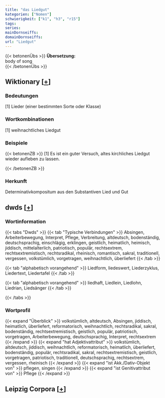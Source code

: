 ```yaml
---
title: "das Liedgut"
kategorien: ["Nomen"]
schwierigkeit: ["k1", "h3", "r15"]
tags:
series:
mainDornseiffs:
domainDornseiffs:
url: "Liedgut"
---
```


{{< betonenÜbs >}}
**Übersetzung:**  
body of song  
{{< /betonenÜbs >}}

## Wiktionary [[+](https://de.wiktionary.org/wiki/Liedgut)]

### Bedeutungen
[1] Lieder (einer bestimmten Sorte oder Klasse)  

### Wortkombinationen
[1] weihnachtliches Liedgut  

### Beispiele
{{< betonenZB >}}
[1] Es ist ein guter Versuch, altes kirchliches Liedgut wieder aufleben zu lassen.  

{{< /betonenZB >}}
### Herkunft
Determinativkompositum aus den Substantiven Lied und Gut  



## dwds [[+](https://www.dwds.de/wb/Liedgut)]

### Wortinformation
{{< tabs "Dwds" >}}
{{< tab "Typische Verbindungen" >}}
Absingen, Arbeiterbewegung, Interpret, Pflege, Verbreitung, altdeutsch, bodenständig, deutschsprachig, einschlägig, erklingen, geistlich, heimatlich, heimisch, jiddisch, mittelalterlich, patriotisch, populär, rechtsextrem, rechtsextremistisch, rechtsradikal, rheinisch, romantisch, sakral, traditionell, vergessen, volkstümlich, vorgetragen, weihnachtlich, überliefert
{{< /tab >}}

{{< tab "alphabetisch vorangehend" >}}
Liedform, liedeswert, Liederzyklus, Liedertext, Liedertafel
{{< /tab >}}

{{< tab "alphabetisch vorangehend" >}}
liedhaft, Liedlein, Liedlohn, Liedrian, Liedsänger
{{< /tab >}}

{{< /tabs >}}

### Wortprofil
{{< expand "Überblick" >}} volkstümlich, altdeutsch, Absingen, jiddisch, heimatlich, überliefert, reformatorisch, weihnachtlich, rechtsradikal, sakral, bodenständig, rechtsextremistisch, geistlich, populär, patriotisch, vorgetragen, Arbeiterbewegung, deutschsprachig, Interpret, rechtsextrem {{< /expand >}}
{{< expand "hat Adjektivattribut" >}} volkstümlich, altdeutsch, jiddisch, weihnachtlich, reformatorisch, heimatlich, überliefert, bodenständig, populär, rechtsradikal, sakral, rechtsextremistisch, geistlich, vorgetragen, patriotisch, traditionell, deutschsprachig, rechtsextrem, vergessen, rheinisch {{< /expand >}}
{{< expand "ist Akk./Dativ-Objekt von" >}} pflegen, singen {{< /expand >}}
{{< expand "ist Genitivattribut von" >}} Pflege {{< /expand >}}

## Leipzig Corpora [[+](https://corpora.uni-leipzig.de/en/res?word=Liedgut&corpusId=deu_newscrawl-public_2018)]

